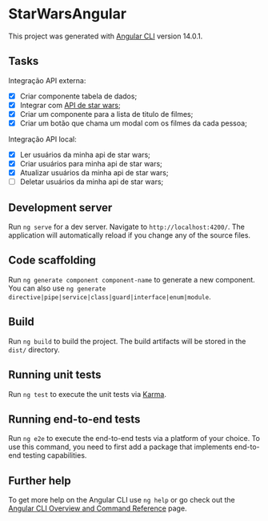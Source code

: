 # StarWarsAngular

This project was generated with [Angular CLI](https://github.com/angular/angular-cli) version 14.0.1.

## Tasks

Integração API externa:
- [X] Criar componente tabela de dados;
- [X] Integrar com [API de star wars](https://swapi.dev/api/);
- [X] Criar um componente para a lista de titulo de filmes;
- [X] Criar um botão que chama um modal com os filmes da cada pessoa;

Integração API local:
- [X] Ler usuários da minha api de star wars;
- [X] Criar usuários para minha api de star wars;
- [X] Atualizar usuários da minha api de star wars;
- [ ] Deletar usuários da minha api de star wars;

## Development server

Run `ng serve` for a dev server. Navigate to `http://localhost:4200/`. The application will automatically reload if you change any of the source files.

## Code scaffolding

Run `ng generate component component-name` to generate a new component. You can also use `ng generate directive|pipe|service|class|guard|interface|enum|module`.

## Build

Run `ng build` to build the project. The build artifacts will be stored in the `dist/` directory.

## Running unit tests

Run `ng test` to execute the unit tests via [Karma](https://karma-runner.github.io).

## Running end-to-end tests

Run `ng e2e` to execute the end-to-end tests via a platform of your choice. To use this command, you need to first add a package that implements end-to-end testing capabilities.

## Further help

To get more help on the Angular CLI use `ng help` or go check out the [Angular CLI Overview and Command Reference](https://angular.io/cli) page.
